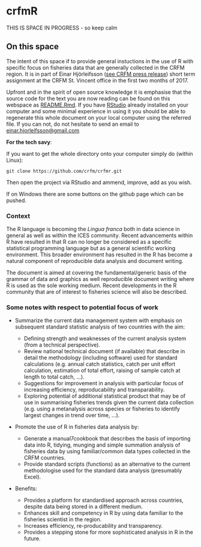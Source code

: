 # crfmR

THIS IS SPACE IN PROGRESS - so keep calm

## On this space

The intent of this space if to provide general instuctions in the use of R with specific focus on fisheries data that are generally collected in the CRFM region. It is in part of Einar Hjörleifsson ([see CRFM press release](http://www.crfm.int/index.php?option=com_k2&view=item&id=544:top-fisheries-data-expert-from-iceland-shares-expertise-with-crfm-countries&Itemid=179)) short term assignment at the CRFM St. Vincent office in the first two months of 2017.

Upfront and in the spirit of open source knowledge it is emphasise that the source code for the text you are now reading can be found on this webspace as [README.Rmd](https://raw.githubusercontent.com/crfm/crfmr/master/README.Rmd). If you have [RStudio](https://www.rstudio.com) already installed on your computer and some minimal experience in using it you should be able to regenerate this whole document on your local computer using the referred file. If you can not, do not hesitate to send an email to einar.hjorleifsson@gmail.com

__For the tech savy__:

If you want to get the whole directory onto your computer simply do (within Linux):

```
git clone https://github.com/crfm/crfmr.git
```
Then open the project via RStudio and ammend, improve, add as you wish.

If on Windows there are some buttons on the github page which can be pushed.

### Context

The R language is becoming the _Lingua franca_ both in data science in general as well as within the ICES community. Recent advancements within R have resulted in that R can no longer be considered as a specific statistical programming language but as a general scientific working environment. This broader environment has resulted in the R has become a natural component of reproducible data analysis and document writing.

The document is aimed at covering the fundamental/generic basis of the grammar of data and graphics as well reproducible document writing where R is used as the sole working medium. Recent developments in the R community that are of interest to fisheries science will also be described.

### Some notes with respect to potential focus of work

* Summarize the current data management system with emphasis on subsequent standard statistic analysis of two countries with the aim:
    - Defining strength and weaknesses of the current analysis system (from a technical perspective).
    - Review national technical document (if available) that describe in detail the methodology (including software) used for standard calculations (e.g. annual catch statistics, catch per unit effort calculation, estimation of total effort, raising of sample catch at length to total catch, ...).
    - Suggestions for improvement in analysis with particular focus of increasing efficiency, reproducability and transparability.
    - Exploring potential of additional statistical product that may be of use in summarising fisheries trends given the current data collection (e.g. using a metanalysis across species or fisheries to identify largest changes in trend over time, ...).

* Promote the use of R in fisheries data analysis by:
    - Generate a manual7cookbook that describes the basis of importing data into R, tidying, munging and simple summation analysis of fisheries data by using familiar/common data types collected in the CRFM countries.
    - Provide standard scripts (functions) as an alternative to the current methodologise used for the standard data analysis (presumably Excel).
    
* Benefits:
    - Provides a platform for standardised approach across countries, despite data being stored in a different medium.
    - Enhances skill and competency in R by using data familiar to the fisheries scientist in the region.
    - Increases efficiency, re-producability and transparency.
    - Provides a stepping stone for more sophisticated analysis in R in the future.

